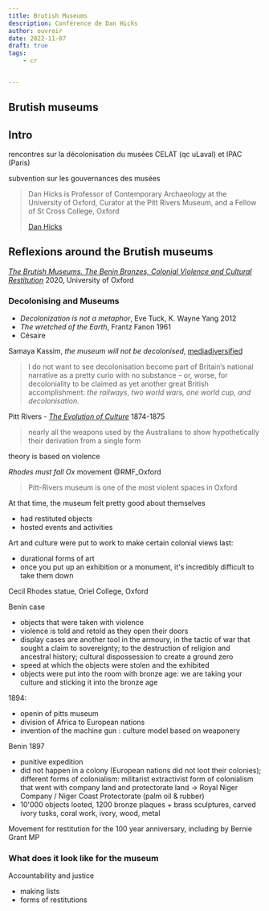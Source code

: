 ```yaml
---
title: Brutish Museums
description: Conférence de Dan Hicks
author: ouvroir
date: 2022-11-07
draft: true
tags:
    - cr


---
```


## Brutish museums

## Intro

rencontres sur la décolonisation du musées CELAT (qc uLaval) et IPAC (Paris)

subvention sur les gouvernances des musées

> Dan Hicks is Professor of Contemporary Archaeology at the University of Oxford, Curator at the Pitt Rivers Museum, and a Fellow of St Cross College, Oxford
>
> [Dan Hicks](https://www.danhicks.uk/)

## Reflexions around the Brutish museums

[*The Brutish Museums. The Benin Bronzes, Colonial Violence and Cultural Restitution*](https://umontreal.on.worldcat.org/oclc/1229042234) 2020, University of Oxford

### Decolonising and Museums

- *Decolonization is not a metaphor*, Eve Tuck, K. Wayne Yang 2012
- *The wretched of the Earth*, Frantz Fanon 1961
- Césaire

Samaya Kassim, *the museum will not be decolonised*, [mediadiversified](https://mediadiversified.org/2017/11/15/the-museum-will-not-be-decolonised/)

> I do not want to see decolonisation  become part of Britain’s national narrative as a pretty curio with no  substance – or, worse, for decoloniality to be claimed as yet another  great British accomplishment: *the* *railways*, *two world wars, one world cup, and decolonisation.*

Pitt Rivers - *[The Evolution of Culture](https://archive.org/details/evolutionofcultu00pitt)* 1874-1875

> nearly all the weapons used by the Australians to show hypothetically their derivation from a single form

theory is based on violence

*Rhodes must fall Ox* movement @RMF_Oxford

> Pitt-Rivers museum is one of the most violent spaces in Oxford

At that time, the museum felt pretty good about themselves

- had restituted objects
- hosted events and activities

Art and culture were put to work to make certain colonial views last: 

- durational forms of art
- once you put up an exhibition or a monument, it's incredibly difficult to take them down

Cecil Rhodes statue, Oriel College, Oxford

Benin case

- objects that were taken with violence
- violence is told and retold as they open their doors <!-- novel way of seeing the space for the curator-->
- display cases are another tool in the armoury, in the tactic of war that sought a claim to sovereignty; to the destruction of religion and ancestral history; cultural dispossession to create a ground zero  
- speed at which the objects were stolen and the exhibited
- objects were put into the room with bronze age: we are taking your culture and sticking it into the bronze age

1894:

- openin of pitts museum
- division of Africa to European nations
- invention of the machine gun : culture model based on weaponery

Benin 1897

- punitive expedition
- did not happen in a colony (European nations did not loot their colonies); different forms of colonialism: militarist extractivist form of colonialism that went with company land and protectorate land → Royal Niger Company / Niger Coast Protectorate (palm oil & rubber)
- 10'000 objects looted, 1200 bronze plaques + brass sculptures, carved ivory tusks, coral work, ivory, wood, metal

Movement for restitution for the 100 year anniversary, including by Bernie Grant MP

### What does it look like for the museum

Accountability and justice

- making lists
- forms of restitutions

